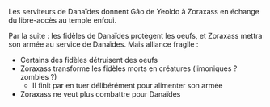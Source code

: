 Les serviteurs de Danaïdes donnent Gâo de Yeoldo à Zoraxass en échange du libre-accès au temple enfoui. 

Par la suite : les fidèles de Danaïdes protègent les oeufs, et Zoraxass mettra son armée au service de Danaïdes. Mais alliance fragile : 
- Certains des fidèles détruisent des oeufs
- Zoraxass transforme les fidèles morts en créatures (limoniques ? zombies ?)
	- Il finit par en tuer délibérément pour alimenter son armée
- Zoraxass ne veut plus combattre pour Danaïdes